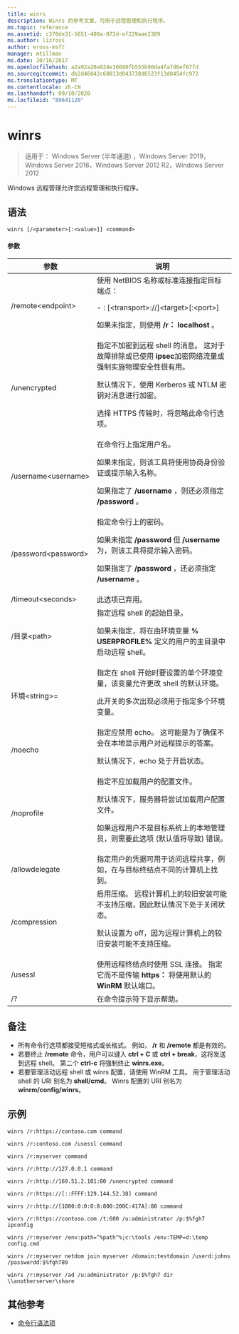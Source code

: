 ```yaml
---
title: winrs
description: Winrs 的参考文章，可用于远程管理和执行程序。
ms.topic: reference
ms.assetid: c370de31-5651-400a-872d-ef229aae2309
ms.author: lizross
author: eross-msft
manager: mtillman
ms.date: 10/16/2017
ms.openlocfilehash: a2a92a20a924e36686fb555b90da4fa7d6ef67fd
ms.sourcegitcommit: db2d46842c68813d043738d6523f13d8454fc972
ms.translationtype: MT
ms.contentlocale: zh-CN
ms.lasthandoff: 09/10/2020
ms.locfileid: "89641120"
---
```

# <a name="winrs"></a>winrs

> 适用于： Windows Server (半年通道) ，Windows Server 2019，Windows Server 2016，Windows Server 2012 R2，Windows Server 2012

Windows 远程管理允许您远程管理和执行程序。
## <a name="syntax"></a>语法
```
winrs [/<parameter>[:<value>]] <command>
```
#### <a name="parameters"></a>参数

|           参数            |                                                                                                                                                                                    说明                                                                                                                                                                                     |
|--------------------------------|------------------------------------------------------------------------------------------------------------------------------------------------------------------------------------------------------------------------------------------------------------------------------------------------------------------------------------------------------------------------------------|
|      /remote\<endpoint>       |                                                                                          使用 NetBIOS 名称或标准连接指定目标端点：<p>-   <url>: [\<transport>://]\<target>[:\<port>]<p>如果未指定，则使用 **/r： localhost** 。                                                                                          |
|          /unencrypted          | 指定不加密到远程 shell 的消息。 这对于故障排除或已使用 **ipsec**加密网络流量或强制实施物理安全性很有用。<p>默认情况下，使用 Kerberos 或 NTLM 密钥对消息进行加密。<p>选择 HTTPS 传输时，将忽略此命令行选项。 |
|     /username\<username>      |                                                                                在命令行上指定用户名。<p>如果未指定，则该工具将使用协商身份验证或提示输入名称。<p>如果指定了 **/username** ，则还必须指定 **/password** 。                                                                                 |
|     /password\<password>      |                                                                           指定命令行上的密码。<p>如果未指定 **/password** 但 **/username** 为，则该工具将提示输入密码。<p>如果指定了 **/password** ，还必须指定 **/username** 。                                                                            |
|      /timeout\<seconds>       |                                                                                                                                                                             此选项已弃用。                                                                                                                                                                             |
|       /目录\<path>       |                                                                                            指定远程 shell 的起始目录。<p>如果未指定，将在由环境变量 **% USERPROFILE%** 定义的用户的主目录中启动远程 shell。                                                                                             |
| 环境\<string>=<value> |                                                                          指定在 shell 开始时要设置的单个环境变量，该变量允许更改 shell 的默认环境。<p>此开关的多次出现必须用于指定多个环境变量。                                                                          |
|            /noecho             |                                                                                                    指定应禁用 echo。 这可能是为了确保不会在本地显示用户对远程提示的答案。<p>默认情况下，echo 处于开启状态。                                                                                                    |
|           /noprofile           |                                              指定不应加载用户的配置文件。<p>默认情况下，服务器将尝试加载用户配置文件。<p>如果远程用户不是目标系统上的本地管理员，则需要此选项 (默认值将导致) 错误。                                               |
|         /allowdelegate         |                                                                                                                  指定用户的凭据可用于访问远程共享，例如，在与目标终结点不同的计算机上找到。                                                                                                                   |
|          /compression          |                                                                           启用压缩。  远程计算机上的较旧安装可能不支持压缩，因此默认情况下处于关闭状态。<p>默认设置为 off，因为远程计算机上的较旧安装可能不支持压缩。                                                                           |
|            /usessl             |                                                                                                               使用远程终结点时使用 SSL 连接。  指定它而不是传输 **https：** 将使用默认的 **WinRM** 默认端口。                                                                                                                |
|               /?               |                                                                                                                                                                        在命令提示符下显示帮助。                                                                                                                                                                        |

## <a name="remarks"></a>备注
-   所有命令行选项都接受短格式或长格式。 例如， **/r** 和 **/remote** 都是有效的。
-   若要终止 **/remote** 命令，用户可以键入 **ctrl + C** 或 **ctrl + break**，这将发送到远程 shell。 第二个 **ctrl-c** 将强制终止 **winrs.exe**。
-   若要管理活动远程 shell 或 winrs 配置，请使用 WinRM 工具。  用于管理活动 shell 的 URI 别名为 **shell/cmd**。  Winrs 配置的 URI 别名为 **winrm/config/winrs**。

## <a name="examples"></a>示例
```
winrs /r:https://contoso.com command
```
```
winrs /r:contoso.com /usessl command
```
```
winrs /r:myserver command
```
```
winrs /r:http://127.0.0.1 command
```
```
winrs /r:http://169.51.2.101:80 /unencrypted command
```
```
winrs /r:https://[::FFFF:129.144.52.38] command
```
```
winrs /r:http://[1080:0:0:0:8:800:200C:417A]:80 command
```
```
winrs /r:https://contoso.com /t:600 /u:administrator /p:$%fgh7 ipconfig
```
```
winrs /r:myserver /env:path=^%path^%;c:\tools /env:TEMP=d:\temp config.cmd
```
```
winrs /r:myserver netdom join myserver /domain:testdomain /userd:johns /passwordd:$%fgh789
```
```
winrs /r:myserver /ad /u:administrator /p:$%fgh7 dir \\anotherserver\share
```

## <a name="additional-references"></a>其他参考
- [命令行语法项](command-line-syntax-key.md)

